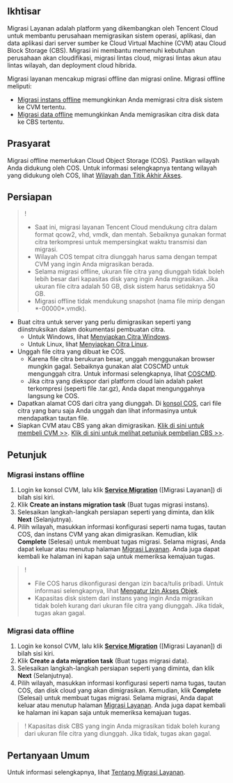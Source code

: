 
## Ikhtisar

Migrasi Layanan adalah platform yang dikembangkan oleh Tencent Cloud untuk membantu perusahaan memigrasikan sistem operasi, aplikasi, dan data aplikasi dari server sumber ke Cloud Virtual Machine (CVM) atau Cloud Block Storage (CBS). Migrasi ini membantu memenuhi kebutuhan perusahaan akan cloudifikasi, migrasi lintas cloud, migrasi lintas akun atau lintas wilayah, dan deployment cloud hibrida.

Migrasi layanan mencakup migrasi offline dan migrasi online. Migrasi offline meliputi:
- [Migrasi instans offline](#cvmStep) memungkinkan Anda memigrasi citra disk sistem ke CVM tertentu.
- [Migrasi data offline](#csmStep) memungkinkan Anda memigrasikan citra disk data ke CBS tertentu.

## Prasyarat

Migrasi offline memerlukan Cloud Object Storage (COS). Pastikan wilayah Anda didukung oleh COS.
Untuk informasi selengkapnya tentang wilayah yang didukung oleh COS, lihat [Wilayah dan Titik Akhir Akses](https://intl.cloud.tencent.com/document/product/436/6224).

## Persiapan

>! 
> - Saat ini, migrasi layanan Tencent Cloud mendukung citra dalam format qcow2, vhd, vmdk, dan mentah. Sebaiknya gunakan format citra terkompresi untuk mempersingkat waktu transmisi dan migrasi.
> - Wilayah COS tempat citra diunggah harus sama dengan tempat CVM yang ingin Anda migrasikan berada.
> - Selama migrasi offline, ukuran file citra yang diunggah tidak boleh lebih besar dari kapasitas disk yang ingin Anda migrasikan. Jika ukuran file citra adalah 50 GB, disk sistem harus setidaknya 50 GB.
> - Migrasi offline tidak mendukung snapshot (nama file mirip dengan \*-00000\*.vmdk).

 - Buat citra untuk server yang perlu dimigrasikan seperti yang diinstruksikan dalam dokumentasi pembuatan citra.
    - Untuk Windows, lihat [Menyiapkan Citra Windows](https://intl.cloud.tencent.com/document/product/213/17815).
    - Untuk Linux, lihat [Menyiapkan Citra Linux](https://intl.cloud.tencent.com/document/product/213/17814).
 - Unggah file citra yang dibuat ke COS.  
    - Karena file citra berukuran besar, unggah menggunakan browser mungkin gagal. Sebaiknya gunakan alat COSCMD untuk mengunggah citra. Untuk informasi selengkapnya, lihat [COSCMD](https://intl.cloud.tencent.com/document/product/436/10976).  
    - Jika citra yang diekspor dari platform cloud lain adalah paket terkompresi (seperti file .tar.gz), Anda dapat mengunggahnya langsung ke COS.
 - Dapatkan alamat COS dari citra yang diunggah.
Di [konsol COS](https://console.cloud.tencent.com/cos5/bucket), cari file citra yang baru saja Anda unggah dan lihat informasinya untuk mendapatkan tautan file.
 - Siapkan CVM atau CBS yang akan dimigrasikan.
[Klik di sini untuk membeli CVM >>](https://buy.cloud.tencent.com/cvm?tab=custom&step=1&regionId=8).
[Klik di sini untuk melihat petunjuk pembelian CBS >>](https://intl.cloud.tencent.com/document/product/362/32414).


## Petunjuk

<span id="cvmStep"></span>
### Migrasi instans offline

1. Login ke konsol CVM, lalu klik **[Service Migration](https://console.cloud.tencent.com/cvm/csm/index?rid=4)** ([Migrasi Layanan]) di bilah sisi kiri.
2. Klik **Create an instans migration task** (Buat tugas migrasi instans).
3. Selesaikan langkah-langkah persiapan seperti yang diminta, dan klik **Next** (Selanjutnya).
4. Pilih wilayah, masukkan informasi konfigurasi seperti nama tugas, tautan COS, dan instans CVM yang akan dimigrasikan. Kemudian, klik **Complete** (Selesai) untuk membuat tugas migrasi.
Selama migrasi, Anda dapat keluar atau menutup halaman [Migrasi Layanan](https://console.cloud.tencent.com/cvm/csm/index?rid=4). Anda juga dapat kembali ke halaman ini kapan saja untuk memeriksa kemajuan tugas. 
>!  
> - File COS harus dikonfigurasi dengan izin baca/tulis pribadi. Untuk informasi selengkapnya, lihat [Mengatur Izin Akses Objek](https://intl.cloud.tencent.com/document/product/436/13327).
> - Kapasitas disk sistem dari instans yang ingin Anda migrasikan tidak boleh kurang dari ukuran file citra yang diunggah. Jika tidak, tugas akan gagal.
> 

<span id="csmStep"></span>
### Migrasi data offline

1. Login ke konsol CVM, lalu klik **[Service Migration](https://console.cloud.tencent.com/cvm/csm/index?rid=4)** ([Migrasi Layanan]) di bilah sisi kiri.
2. Klik **Create a data migration task** (Buat tugas migrasi data).
3. Selesaikan langkah-langkah persiapan seperti yang diminta, dan klik **Next** (Selanjutnya).
4. Pilih wilayah, masukkan informasi konfigurasi seperti nama tugas, tautan COS, dan disk cloud yang akan dimigrasikan. Kemudian, klik **Complete** (Selesai) untuk membuat tugas migrasi.
Selama migrasi, Anda dapat keluar atau menutup halaman [Migrasi Layanan](https://console.cloud.tencent.com/cvm/csm/index?rid=4). Anda juga dapat kembali ke halaman ini kapan saja untuk memeriksa kemajuan tugas. 
>! Kapasitas disk CBS yang ingin Anda migrasikan tidak boleh kurang dari ukuran file citra yang diunggah. Jika tidak, tugas akan gagal.
>

## Pertanyaan Umum

Untuk informasi selengkapnya, lihat [Tentang Migrasi Layanan](https://intl.cloud.tencent.com/document/product/213/32395).






